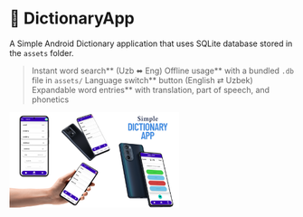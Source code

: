 # 📘 DictionaryApp

A Simple Android Dictionary application that uses SQLite database stored in the `assets` folder.


>Instant word search** (Uzb ⬌ Eng)
>Offline usage** with a bundled `.db` file in `assets/`
>Language switch** button (English ⇄ Uzbek)
>Expandable word entries** with translation, part of speech, and phonetics

<img src="scren.png" width="300" alt="Dictionary Screenshot" />
